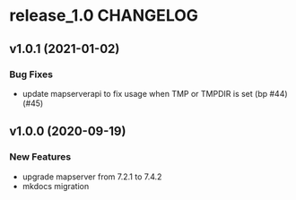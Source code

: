 # release_1.0 CHANGELOG

## v1.0.1 (2021-01-02)

### Bug Fixes

- update mapserverapi to fix usage when TMP or TMPDIR is set (bp #44) (#45)

## v1.0.0 (2020-09-19)

### New Features

- upgrade mapserver from 7.2.1 to 7.4.2
- mkdocs migration


